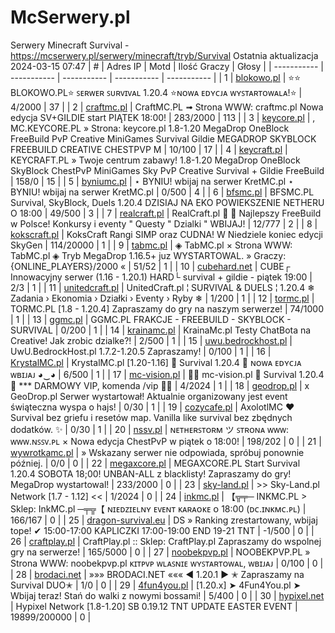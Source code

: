 
# McSerwery.pl
Serwery Minecraft Survival - https://mcserwery.pl/serwery/minecraft/tryb/Survival
Ostatnia aktualizacja 2024-03-15 07:47
| # | Adres IP | Motd | Ilość Graczy | Głosy |
| ----------- | ----------- | ----------- | ----------- | ----------- |
| 1 | 	[blokowo.pl](https://mcserwery.pl/serwery/minecraft/98/) | ⭐⭐ BLOKOWO.PL⭐ ꜱᴇʀᴡᴇʀ ꜱᴜʀᴠɪᴠᴀʟ 1.20.4 ⭐ɴᴏᴡᴀ ᴇᴅʏᴄᴊᴀ ᴡʏꜱᴛᴀʀᴛᴏᴡᴀʟᴀ!⭐ | 4/2000 | 37 |
| 2 | 	[craftmc.pl](https://mcserwery.pl/serwery/minecraft/87/) | CraftMC.PL ➟ Strona WWW: craftmc.pl Nowa edycja SV+GILDIE start PIĄTEK 18:00! | 283/2000 | 113 |
| 3 | 	[keycore.pl](https://mcserwery.pl/serwery/minecraft/252/) | , MC.KEYCORE.PL » Strona: keycore.pl 1.8-1.20 MegaDrop OneBlock FreeBuild PvP Creative MiniGames Survival Gildie MEGADROP SKYBLOCK FREEBUILD CREATIVE CHESTPVP M | 10/100 | 17 |
| 4 | 	[keycraft.pl](https://mcserwery.pl/serwery/minecraft/255/) | KEYCRAFT.PL » Twoje centrum zabawy! 1.8-1.20 MegaDrop  OneBlock  SkyBlock  ChestPvP  MiniGames  Sky PvP  Creative  Survival + Gildie  FreeBuild | 158/0 | 15 |
| 5 | 	[byniumc.pl](https://mcserwery.pl/serwery/minecraft/157/) | ⋆ BYNIU! wbijaj na serwer KretMC.pl ⋆ BYNIU! wbijaj na serwer KretMC.pl | 0/500 | 4 |
| 6 | 	[bfsmc.pl](https://mcserwery.pl/serwery/minecraft/2/) | BFSMC.PL  Survival, SkyBlock, Duels  1.20.4 DZISIAJ NA EKO POWIEKSZENIE NETHERU O 18:00 | 49/500 | 3 |
| 7 | 	[realcraft.pl](https://mcserwery.pl/serwery/minecraft/63/) | RealCraft.pl   Najlepszy FreeBuild w Polsce! Konkursy i eventy " Questy " Dzialki " WBIJAJ! | 12/777 | 2 |
| 8 | 	[kokscraft.pl](https://mcserwery.pl/serwery/minecraft/1/) | KoksCraft  Rangi SIMP oraz CUDNA! W Niedziele koniec edycji SkyGen | 114/20000 | 1 |
| 9 | 	[tabmc.pl](https://mcserwery.pl/serwery/minecraft/3/) | ◈ TabMC.pl × Strona WWW: TabMC.pl  ◈ Tryb MegaDrop 1.16.5+ juz WYSTARTOWAL. » Graczy: {ONLINE_PLAYERS}/2000 « | 51/52 | 1 |
| 10 | 	[cubehard.net](https://mcserwery.pl/serwery/minecraft/10/) | CUBE┌ Innowacyjny serwer (1.16 - 1.20.1) HARD└ survival + gildie - piątek 19:00 | 2/3 | 1 |
| 11 | 	[unitedcraft.pl](https://mcserwery.pl/serwery/minecraft/11/) | UnitedCraft.pl ¦ SURVIVAL & DUELS ¦ 1.20.4 ❄ Zadania › Ekonomia › Działki › Eventy › Ryby ❄ | 1/200 | 1 |
| 12 | 	[tormc.pl](https://mcserwery.pl/serwery/minecraft/35/) | TORMC.PL [1.8 - 1.20.4] Zapraszamy do gry na naszym serwerze! | 74/1000 | 1 |
| 13 | 	[ggmc.pl](https://mcserwery.pl/serwery/minecraft/38/) | GGMC.PL  FRAKCJE - FREEBUILD - SKYBLOCK - SURVIVAL | 0/200 | 1 |
| 14 | 	[krainamc.pl](https://mcserwery.pl/serwery/minecraft/39/) | KrainaMc.pl  Testy ChatBota na Creative! Jak zrobic dzialke?! | 2/500 | 1 |
| 15 | 	[uwu.bedrockhost.pl](https://mcserwery.pl/serwery/minecraft/101/) | UwU.BedrockHost.pl  1.7.2-1.20.5 Zapraszamy! | 0/100 | 1 |
| 16 | 	[KrystalMC.pl](https://mcserwery.pl/serwery/minecraft/202/) | KrystalMC.pl [1.20-1.16]  ⛏ Survival 1.20.4 ⛏  ɴᴏᴡᴀ ᴇᴅʏᴄᴊᴀ ᴡʙɪᴊᴀᴊ ◕‿◕ | 6/500 | 1 |
| 17 | 	[mc-vision.pl](https://mcserwery.pl/serwery/minecraft/211/) |  mc-vision.pl  Survival 1.20.4  *** DARMOWY VIP, komenda /vip  | 4/2024 | 1 |
| 18 | 	[geodrop.pl](https://mcserwery.pl/serwery/minecraft/217/) | x GeoDrop.pl Serwer wystartował! Aktualnie organizowany jest event świąteczna wyspa o hajs! | 0/30 | 1 |
| 19 | 	[cozycafe.pl](https://mcserwery.pl/serwery/minecraft/250/) | AxolotlMC ❤ Survival bez griefu i resetów map. Vanilla like survival bez zbędnych dodatków. ✨ | 0/30 | 1 |
| 20 | 	[nssv.pl](https://mcserwery.pl/serwery/minecraft/4/) | ɴᴇᴛʜᴇʀꜱᴛᴏʀᴍ ツ ꜱᴛʀᴏɴᴀ ᴡᴡᴡ: ᴡᴡᴡ.ɴꜱꜱᴠ.ᴘʟ × Nowa edycja ChestPvP w piątek o 18:00! | 198/202 | 0 |
| 21 | 	[wywrotkamc.pl](https://mcserwery.pl/serwery/minecraft/6/) | » Wskazany serwer nie odpowiada, spróbuj ponownie później. | 0/0 | 0 |
| 22 | 	[megaxcore.pl](https://mcserwery.pl/serwery/minecraft/7/) | MEGAXCORE.PL Start Survival 1.20.4 SOBOTA 18;00! UNBAN-ALL z blacklisty! Zapraszamy do gry!  MegaDrop wystartowal! | 233/2000 | 0 |
| 23 | 	[sky-land.pl](https://mcserwery.pl/serwery/minecraft/8/) | >> Sky-Land.pl Network [1.7 - 1.12] << | 1/2024 | 0 |
| 24 | 	[inkmc.pl](https://mcserwery.pl/serwery/minecraft/15/) | 【╦╤─ INKMC.PL > Sklep: InkMC.pl  ─╤╦【 ɴɪᴇᴅᴢɪᴇʟɴʏ ᴇᴠᴇɴᴛ ᴋᴀʀᴀᴏᴋᴇ ᴏ 18:00 (ᴅᴄ.ɪɴᴋᴍᴄ.ᴘʟ) | 166/167 | 0 |
| 25 | 	[dragon-survival.eu](https://mcserwery.pl/serwery/minecraft/19/) |  DS » Ranking zrestartowany, wbijaj tope! ✔ 15:00-17:00 KAPLICZKI 17:00-19:00 END 19-21 TNT | -1/500 | 0 |
| 26 | 	[craftplay.pl](https://mcserwery.pl/serwery/minecraft/25/) | CraftPlay.pl :: Sklep: CraftPlay.pl Zapraszamy do wspolnej gry na serwerze! | 165/5000 | 0 |
| 27 | 	[noobekpvp.pl](https://mcserwery.pl/serwery/minecraft/28/) | NOOBEKPVP.PL » Strona WWW: noobekpvp.pl ᴋɪᴛᴘᴠᴘ ᴡʟᴀꜱɴɪᴇ ᴡʏꜱᴛᴀʀᴛᴏᴡᴀʟ, ᴡʙɪᴊᴀᴊ | 0/100 | 0 |
| 28 | 	[brodaci.net](https://mcserwery.pl/serwery/minecraft/30/) | »»» BRODACI.NET ««« ◄ 1.20.1 ►  ✭ Zapraszamy na Survival DUO✭ | 1/0 | 0 |
| 29 | 	[4fun4you.pl](https://mcserwery.pl/serwery/minecraft/31/) | [1.20.x] ➤ 4Fun4You.pl ➤ Wbijaj teraz! Stań do walki z nowymi bossami! | 5/400 | 0 |
| 30 | 	[hypixel.net](https://mcserwery.pl/serwery/minecraft/33/) | Hypixel Network [1.8-1.20] SB 0.19.12  TNT UPDATE  EASTER EVENT | 19899/200000 | 0 |
